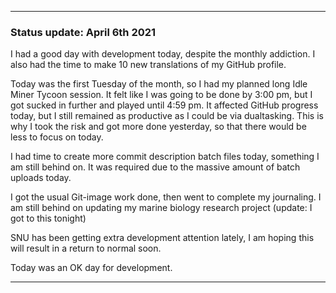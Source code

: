 
 
***

### Status update: April 6th 2021

I had a good day with development today, despite the monthly addiction. I also had the time to make 10 new translations of my GitHub profile.

Today was the first Tuesday of the month, so I had my planned long Idle Miner Tycoon session. It felt like I was going to be done by 3:00 pm, but I got sucked in further and played until 4:59 pm. It affected GitHub progress today, but I still remained as productive as I could be via dualtasking. This is why I took the risk and got more done yesterday, so that there would be less to focus on today.

I had time to create more commit description batch files today, something I am still behind on. It was required due to the massive amount of batch uploads today.

I got the usual Git-image work done, then went to complete my journaling. I am still behind on updating my marine biology research project (update: I got to this tonight)

SNU has been getting extra development attention lately, I am hoping this will result in a return to normal soon.

Today was an OK day for development.

***
